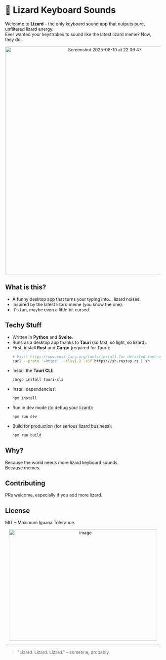 # 🦎 Lizard Keyboard Sounds

Welcome to **Lizard** – the only keyboard sound app that outputs pure, unfiltered lizard energy.  
Ever wanted your keystrokes to sound like the latest lizard meme? Now, they do.
<p align="center">
<img width="629" height="738" alt="Screenshot 2025-08-10 at 22 09 47" src="https://github.com/user-attachments/assets/1e0249e5-901e-487f-b44b-f6aef2397863" />
</p>

## What is this?

- A funny desktop app that turns your typing into... lizard noises.  
- Inspired by the latest lizard meme (you know the one).
- It's fun, maybe even a little bit cursed.

## Techy Stuff

- Written in **Python** and **Svelte**.
- Runs as a desktop app thanks to **Tauri** (so fast, so light, so lizard).
- First, install **Rust** and **Cargo** (required for Tauri):
  ```sh
  # Visit https://www.rust-lang.org/tools/install for detailed instructions
  curl --proto '=https' --tlsv1.2 -sSf https://sh.rustup.rs | sh
  ```
- Install the **Tauri CLI**:
  ```sh
  cargo install tauri-cli
  ```
- Install dependencies:  
  ```sh
  npm install
  ```
- Run in dev mode (to debug your lizard):  
  ```sh
  npm run dev
  ```
- Build for production (for serious lizard business):  
  ```sh
  npm run build
  ```

## Why?

Because the world needs more lizard keyboard sounds.  
Because memes.

## Contributing

PRs welcome, especially if you add more lizard.

## License

MIT – Maximum Iguana Tolerance.

<p align="center">
<img width="480" height="360" alt="image" src="https://c.tenor.com/kh1Jla77OeIAAAAC/tenor.gif" />
</p>

---

> "Lizard. Lizard. Lizard." – someone, probably
